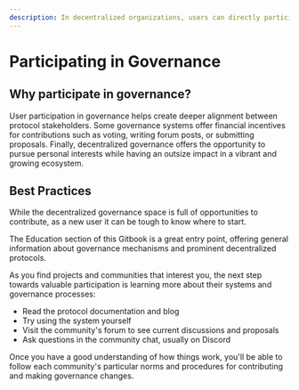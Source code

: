 ```yaml
---
description: In decentralized organizations, users can directly participate in governance.
---
```


# Participating in Governance

## **Why participate in governance?**

User participation in governance helps create deeper alignment between protocol stakeholders. Some governance systems offer financial incentives for contributions such as voting, writing forum posts, or submitting proposals. Finally, decentralized governance offers the opportunity to pursue personal interests while having an outsize impact in a vibrant and growing ecosystem.

## **Best Practices**

While the decentralized governance space is full of opportunities to contribute, as a new user it can be tough to know where to start.

The Education section of this Gitbook is a great entry point, offering general information about governance mechanisms and prominent decentralized protocols.

As you find projects and communities that interest you, the next step towards valuable participation is learning more about their systems and governance processes:

* Read the protocol documentation and blog
* Try using the system yourself
* Visit the community's forum to see current discussions and proposals
* Ask questions in the community chat, usually on Discord

Once you have a good understanding of how things work, you'll be able to follow each community's particular norms and procedures for contributing and making governance changes.
